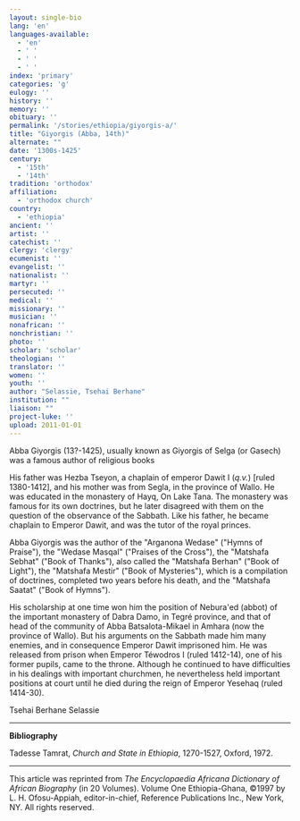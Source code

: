 ```yaml
---
layout: single-bio
lang: 'en'
languages-available:
  - 'en'
  - ' '
  - ' '
  - ' '
index: 'primary'
categories: 'g'
eulogy: ''
history: ''
memory: ''
obituary: ''
permalink: '/stories/ethiopia/giyorgis-a/'
title: "Giyorgis (Abba, 14th)"
alternate: ""
date: '1300s-1425'
century:
  - '15th'
  - '14th'
tradition: 'orthodox'
affiliation:
  - 'orthodox church'
country:
  - 'ethiopia'
ancient: ''
artist: ''
catechist: ''
clergy: 'clergy'
ecumenist: ''
evangelist: ''
nationalist: ''
martyr: ''
persecuted: ''
medical: ''
missionary: ''
musician: ''
nonafrican: ''
nonchristian: ''
photo: ''
scholar: 'scholar'
theologian: ''
translator: ''
women: ''
youth: ''
author: "Selassie, Tsehai Berhane"
institution: ""
liaison: ""
project-luke: ''
upload: 2011-01-01
---
```




Abba Giyorgis (13?-1425), usually known as Giyorgis of Selga (or Gasech) was a famous author of religious books

His father was Hezba Tseyon, a chaplain of emperor Dawit I (*q.v.*) [ruled 1380-1412], and his mother was from Segla, in the province of Wallo. He was educated in the monastery of Hayq, On Lake Tana. The monastery was famous for its own doctrines, but he later disagreed with them on the question of the observance of the Sabbath. Like his father, he became chaplain to Emperor Dawit, and was the tutor of the royal princes.

Abba Giyorgis was the author of the "Arganona Wedase" ("Hymns of Praise"), the "Wedase Masqal" ("Praises of the Cross"), the "Matshafa Sebhat" ("Book of Thanks"), also called the "Matshafa Berhan" ("Book of Light"), the "Matshafa Mestir" ("Book of Mysteries"), which is a compilation of doctrines, completed two years before his death, and the "Matshafa Saatat" ("Book of Hymns").

His scholarship at one time won him the position of Nebura'ed (abbot) of the important monastery of Dabra Damo, in Tegré province, and that of head of the community of Abba Batsalota-Mikael in Amhara (now the province of Wallo). But his arguments on the Sabbath made him many enemies, and in consequence Emperor Dawit imprisoned him. He was released from prison when Emperor Téwodros I (ruled 1412-14), one of his former pupils, came to the throne. Although he continued to have difficulties in his dealings with important churchmen, he nevertheless held important positions at court until he died during the reign of Emperor Yesehaq (ruled 1414-30).

Tsehai Berhane Selassie

---

**Bibliography**

Tadesse Tamrat, *Church and State in Ethiopia*, 1270-1527, Oxford, 1972.

---

This article was reprinted from *The Encyclopaedia Africana Dictionary of African Biography* (in 20 Volumes). Volume One Ethiopia-Ghana, &copy;1997 by L. H. Ofosu-Appiah, editor-in-chief, Reference Publications Inc., New York, NY. All rights reserved.
